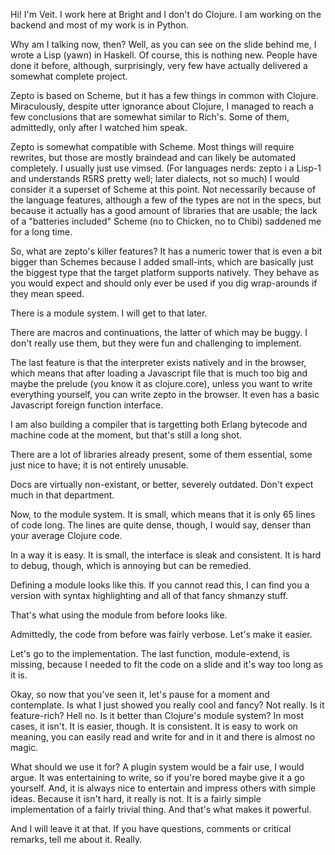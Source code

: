 Hi! I'm Veit. I work here at Bright and I don't do Clojure.
I am working on the backend and most of my work is in Python.

Why am I talking now, then? Well, as you can see on the slide behind me,
I wrote a Lisp (yawn) in Haskell. Of course, this is nothing new.
People have done it before, although, surprisingly, very few have actually
delivered a somewhat complete project.

Zepto is based on Scheme, but it has a few things in common with Clojure.
Miraculously, despite utter ignorance about Clojure, I managed to reach
a few conclusions that are somewhat similar to Rich's. Some of them,
admittedly, only after I watched him speak.

Zepto is somewhat compatible with Scheme. Most things will require rewrites,
but those are mostly braindead and can likely be automated completely.
I usually just use vimsed.
(For languages nerds: zepto i a Lisp-1 and understands R5RS pretty well;
later dialects, not so much)
I would consider it a superset of Scheme at this point. Not necessarily because
of the language features, although a few of the types are not in the specs,
but because it actually has a good amount of libraries that are usable;
the lack of a "batteries included" Scheme (no to Chicken, no to Chibi) saddened
me for a long time.

So, what are zepto's killer features? It has a numeric tower that is even a bit
bigger than Schemes because I added small-ints, which are basically just the
biggest type that the target platform supports natively. They behave as you would
expect and should only ever be used if you dig wrap-arounds if they mean speed.

There is a module system. I will get to that later.

There are macros and continuations, the latter of which may be buggy. I don't really
use them, but they were fun and challenging to implement.

The last feature is that the interpreter exists natively and in the browser,
which means that after loading a Javascript file that is much too big and maybe
the prelude (you know it as clojure.core), unless you want to write everything
yourself, you can write zepto in the browser. It even has a basic Javascript
foreign function interface.

I am also building a compiler that is targetting both Erlang bytecode and machine
code at the moment, but that's still a long shot.

There are a lot of libraries already present, some of them essential, some just
nice to have; it is not entirely unusable.

Docs are virtually non-existant, or better, severely outdated. Don't expect much
in that department.

Now, to the module system. It is small, which means that it is only 65 lines of
code long. The lines are quite dense, though, I would say, denser than your average
Clojure code.

In a way it is easy. It is small, the interface is sleak and consistent.
It is hard to debug, though, which is annoying but can be remedied.

Defining a module looks like this. If you cannot read this, I can find you
a version with syntax highlighting and all of that fancy shmanzy stuff.

That's what using the module from before looks like.

Admittedly, the code from before was fairly verbose. Let's make it easier.

Let's go to the implementation. The last function, module-extend, is missing,
because I needed to fit the code on a slide and it's way too long as it is.

Okay, so now that you've seen it, let's pause for a moment and contemplate.
Is what I just showed you really cool and fancy? Not really.
Is it feature-rich? Hell no.
Is it better than Clojure's module system? In most cases, it isn't.
It is easier, though. It is consistent. It is easy to work on meaning, you can
easily read and write for and in it and there is almost no magic.

What should we use it for? A plugin system would be a fair use, I would argue.
It was entertaining to write, so if you're bored maybe give it a go yourself.
And, it is always nice to entertain and impress others with simple ideas.
Because it isn't hard, it really is not. It is a fairly simple implementation
of a fairly trivial thing. And that's what makes it powerful.

And I will leave it at that. If you have questions, comments or critical remarks,
tell me about it. Really.
